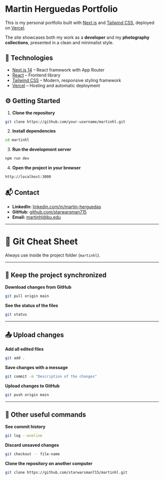 # Martin Herguedas Portfolio

This is my personal portfolio built with [Next.js](https://nextjs.org) and [Tailwind CSS](https://tailwindcss.com), deployed on [Vercel](https://vercel.com).

The site showcases both my work as a **developer** and my **photography collections**, presented in a clean and minimalist style.

## 🚀 Technologies

- [Next.js 14](https://nextjs.org/) – React framework with App Router
- [React](https://reactjs.org/) – Frontend library
- [Tailwind CSS](https://tailwindcss.com/) – Modern, responsive styling framework
- [Vercel](https://vercel.com/) – Hosting and automatic deployment

## ⚙️ Getting Started

1. **Clone the repository**

```bash
git clone https://github.com/your-username/martinhl.git
```

2. **Install dependencies**

```bash
cd martinhl
```

3. **Run the development server**
```bash
npm run dev
```

4. **Open the project in your browser**
```arduino
http://localhost:3000
```

## 📬 Contact

- **LinkedIn:** [linkedin.com/in/martin-herguedas](https://www.linkedin.com/in/martin-herguedas/)
- **GitHub:** [github.com/starwarsman715](https://github.com/starwarsman715)
- **Email:** [martinhl@bu.edu](mailto:martinhl@bu.edu)

---

# 📌 Git Cheat Sheet

Always use inside the project folder (`martinhl`).

---

## 🔄 Keep the project synchronized

**Download changes from GitHub**
```bash
git pull origin main
```

**See the status of the files**
```bash
git status
```

---

## 📤 Upload changes

**Add all edited files**
```bash
git add .
```

**Save changes with a message**
```bash
git commit -m "Description of the changes"
```

**Upload changes to GitHub**
```bash
git push origin main
```

---

## 📂 Other useful commands

**See commit history**
```bash
git log --oneline
```

**Discard unsaved changes**

```bash
git checkout -- file-name
```

**Clone the repository on another computer**
```bash
git clone https://github.com/starwarsman715/martinhl.git
```
